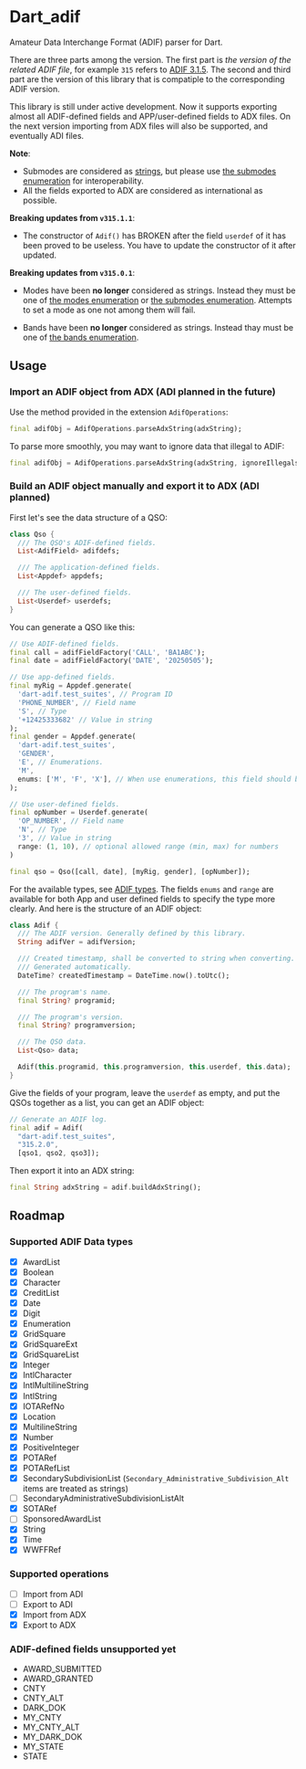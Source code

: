 # Dart_adif

Amateur Data Interchange Format (ADIF) parser for Dart.

There are three parts among the version. The first part is _the version of the related ADIF file_, for example `315` refers to [ADIF 3.1.5](https://www.adif.org/315/ADIF_315.htm). The second and third part are the version of this library that is compatiple to the corresponding ADIF version.

This library is still under active development. Now it supports exporting almost all ADIF-defined fields and APP/user-defined fields to ADX files. On the next version importing from ADX files will also be supported, and eventually ADI files.

**Note**:
+ Submodes are considered as [strings](https://www.adif.org/315/ADIF_315.htm#QSO_Field_SUBMODE), but please use [the submodes enumeration](https://www.adif.org/315/ADIF_315.htm#Submode_Enumeration) for interoperability.
+ All the fields exported to ADX are considered as international as possible.

**Breaking updates from `v315.1.1`**:
+ The constructor of `Adif()` has BROKEN after the field `userdef` of it has been proved to be useless. You have to update the constructor of it after updated.

**Breaking updates from `v315.0.1`**:
+ Modes have been **no longer** considered as strings. Instead they must be one of [the modes enumeration](https://www.adif.org/315/ADIF_315.htm#Mode_Enumeration) or [the submodes enumeration](https://www.adif.org/315/ADIF_315.htm#Submode_Enumeration). Attempts to set a mode as one not among them will fail.
* Bands have been **no longer** considered as strings. Instead thay must be one of [the bands enumeration](https://www.adif.org/315/ADIF_315.htm#Band_Enumeration).

## Usage

### Import an ADIF object from ADX (ADI planned in the future)

Use the method provided in the extension `AdifOperations`:

```dart
final adifObj = AdifOperations.parseAdxString(adxString);
```

To parse more smoothly, you may want to ignore data that illegal to ADIF:

```dart
final adifObj = AdifOperations.parseAdxString(adxString, ignoreIllegals: true);
```

### Build an ADIF object manually and export it to ADX (ADI planned)

First let's see the data structure of a QSO:

```dart
class Qso {
  /// The QSO's ADIF-defined fields.
  List<AdifField> adifdefs;

  /// The application-defined fields.
  List<Appdef> appdefs;

  /// The user-defined fields.
  List<Userdef> userdefs;
}
```

You can generate a QSO like this:

```dart
// Use ADIF-defined fields.
final call = adifFieldFactory('CALL', 'BA1ABC');
final date = adifFieldFactory('DATE', '20250505');

// Use app-defined fields.
final myRig = Appdef.generate(
  'dart-adif.test_suites', // Program ID
  'PHONE_NUMBER', // Field name
  'S', // Type
  '+12425333682' // Value in string
);
final gender = Appdef.generate(
  'dart-adif.test_suites',
  'GENDER',
  'E', // Enumerations.
  'M',
  enums: ['M', 'F', 'X'], // When use enumerations, this field should be provided.
);

// Use user-defined fields.
final opNumber = Userdef.generate(
  'OP_NUMBER', // Field name
  'N', // Type
  '3', // Value in string
  range: (1, 10), // optional allowed range (min, max) for numbers
)

final qso = Qso([call, date], [myRig, gender], [opNumber]);
```

For the available types, see [ADIF types](https://www.adif.org/315/ADIF_315.htm#Data_Types). The fields `enums` and `range` are available for both App and user defined fields to specify the type more clearly. And here is the structure of an ADIF object:

```dart
class Adif {
  /// The ADIF version. Generally defined by this library.
  String adifVer = adifVersion;

  /// Created timestamp, shall be converted to string when converting.
  /// Generated automatically.
  DateTime? createdTimestamp = DateTime.now().toUtc();

  /// The program's name.
  final String? programid;

  /// The program's version.
  final String? programversion;

  /// The QSO data.
  List<Qso> data;

  Adif(this.programid, this.programversion, this.userdef, this.data);
}
```

Give the fields of your program, leave the `userdef` as empty, and put the QSOs together as a list, you can get an ADIF object:

```dart
// Generate an ADIF log.
final adif = Adif(
  "dart-adif.test_suites",
  "315.2.0",
  [qso1, qso2, qso3]);
```

Then export it into an ADX string:

```dart
final String adxString = adif.buildAdxString();
```

## Roadmap

### Supported ADIF Data types

+ [x] AwardList
+ [x] Boolean
+ [x] Character
+ [x] CreditList
+ [x] Date
+ [x] Digit
+ [x] Enumeration
+ [x] GridSquare
+ [x] GridSquareExt
+ [x] GridSquareList
+ [x] Integer
+ [x] IntlCharacter
+ [x] IntlMultilineString
+ [x] IntlString
+ [x] IOTARefNo
+ [x] Location
+ [x] MultilineString
+ [x] Number
+ [x] PositiveInteger
+ [x] POTARef
+ [x] POTARefList
+ [x] SecondarySubdivisionList (`Secondary_Administrative_Subdivision_Alt` items are treated as strings)
+ [ ] SecondaryAdministrativeSubdivisionListAlt
+ [x] SOTARef
+ [ ] SponsoredAwardList
+ [x] String
+ [x] Time
+ [x] WWFFRef

### Supported operations

+ [ ] Import from ADI
+ [ ] Export to ADI
+ [x] Import from ADX
+ [x] Export to ADX

### ADIF-defined fields unsupported yet

+ AWARD_SUBMITTED
+ AWARD_GRANTED
+ CNTY
+ CNTY_ALT
+ DARK_DOK
+ MY_CNTY
+ MY_CNTY_ALT
+ MY_DARK_DOK
+ MY_STATE
+ STATE
